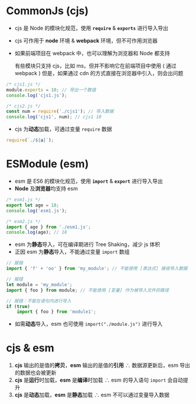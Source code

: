 # CommonJs (cjs)

-   cjs 是 Node 的模块化规范，使用 **`require`** & **`exports`** 进行导入导出

-   cjs 可作用于 **node** 环境 & **webpack** 环境，但不可作用浏览器

-   如果前端项目在 webpack 中，也可以理解为浏览器和 Node 都支持

    有些模块只支持 cjs，比如 ms，但并不影响它在前端项目中使用 ( 通过 webpack )
    但是，如果通过 cdn 的方式直接在浏览器中引入，则会出问题

```js
/* cjs1.js */
module.exports = 10; // 导出一个数值
console.log('cjs1.js');

/* cjs2.js */
const num = require('./cjs1'); // 导入数据
console.log('cjs1', num); // cjs1 10
```

-   cjs 为**动态**加载，可通过变量 `require` 数据

```js
require(`./${a}`);
```

# ESModule (esm)

-   esm 是 ES6 的模块化规范，使用 **`import`** & **`export`** 进行导入导出
-   **Node** 及**浏览器**均支持 esm

```js
/* esm1.js */
export let age = 18;
console.log('esm1.js');

/* esm2.js */
import { age } from './esm1.js';
console.log(age); // 18
```

-   esm 为**静态**导入，可在编译期进行 Tree Shaking，减少 js 体积
-   正因 esm 为**静态**导入，不能通过变量 `import` 数组

```js
// 报错
import { 'f' + 'oo' } from 'my_module'; // 不能使用 [表达式] 接收导入数据

// 报错
let module = 'my_module';
import { foo } from module; // 不能使用 [变量] 作为被导入文件的路径

// 报错：不能在语句内进行导入
if (true)
    import { foo } from 'module1';
```

-   如需**动态**导入，esm 也可使用 `import("./module.js")` 进行导入

# cjs & esm

1. **cjs** 输出的是值的**拷贝**，**esm** 输出的是值的**引用**
   ∴ 数据源更新后，esm 导出的数据也会被更新
2. **cjs** 是**运行**时加载，**esm** 是**编译**时加载
   ∴ esm 的导入语句 `import` 会自动提升
3. **cjs** 是**动态**加载，**esm** 是**静态**加载
   ∴ esm 不可以通过变量导入数据
